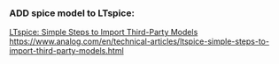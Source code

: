### ADD spice model to LTspice:

[LTspice: Simple Steps to Import Third-Party Models](https://www.analog.com/en/technical-articles/ltspice-simple-steps-to-import-third-party-models.html)
https://www.analog.com/en/technical-articles/ltspice-simple-steps-to-import-third-party-models.html

